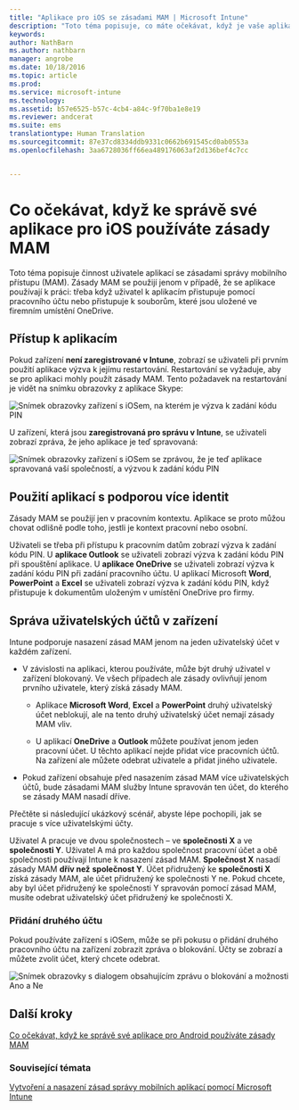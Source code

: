 ```yaml
---
title: "Aplikace pro iOS se zásadami MAM | Microsoft Intune"
description: "Toto téma popisuje, co máte očekávat, když je vaše aplikace pro iOS spravovaná pomocí zásad správy mobilních aplikací."
keywords: 
author: NathBarn
ms.author: nathbarn
manager: angrobe
ms.date: 10/18/2016
ms.topic: article
ms.prod: 
ms.service: microsoft-intune
ms.technology: 
ms.assetid: b57e6525-b57c-4cb4-a84c-9f70ba1e8e19
ms.reviewer: andcerat
ms.suite: ems
translationtype: Human Translation
ms.sourcegitcommit: 87e37cd8334ddb9331c0662b691545cd0ab0553a
ms.openlocfilehash: 3aa6728036ff66ea489176063af2d136bef4c7cc


---
```


# <a name="what-to-expect-when-your-ios-app-is-managed-by-mam-policies"></a>Co očekávat, když ke správě své aplikace pro iOS používáte zásady MAM
 Toto téma popisuje činnost uživatele aplikací se zásadami správy mobilního přístupu (MAM). Zásady MAM se použijí jenom v případě, že se aplikace používají k práci: třeba když uživatel k aplikacím přistupuje pomocí pracovního účtu nebo přistupuje k souborům, které jsou uložené ve firemním umístění OneDrive.

##  <a name="access-apps"></a>Přístup k aplikacím

Pokud zařízení **není zaregistrované v Intune**, zobrazí se uživateli při prvním použití aplikace výzva k jejímu restartování.  Restartování se vyžaduje, aby se pro aplikaci mohly použít zásady MAM. Tento požadavek na restartování je vidět na snímku obrazovky z aplikace Skype:


![Snímek obrazovky zařízení s iOSem, na kterém je výzva k zadání kódu PIN](../media/appmanagement/iOS_AppPINPrompt.png)

U zařízení, která jsou **zaregistrovaná pro správu v Intune**, se uživateli zobrazí zpráva, že jeho aplikace je teď spravovaná:

![Snímek obrazovky zařízení s iOSem se zprávou, že je teď aplikace spravovaná vaší společností, a výzvou k zadání kódu PIN](../media/appmanagement/ios-managed-devices-pin-prompt.png)

##  <a name="use-apps-with-multi-identity-support"></a>Použití aplikací s podporou více identit

Zásady MAM se použijí jen v pracovním kontextu. Aplikace se proto můžou chovat odlišně podle toho, jestli je kontext pracovní nebo osobní.

 Uživateli se třeba při přístupu k pracovním datům zobrazí výzva k zadání kódu PIN. U **aplikace Outlook** se uživateli zobrazí výzva k zadání kódu PIN při spouštění aplikace. U **aplikace OneDrive** se uživateli zobrazí výzva k zadání kódu PIN při zadání pracovního účtu.  U aplikací Microsoft **Word**, **PowerPoint** a **Excel** se uživateli zobrazí výzva k zadání kódu PIN, když přistupuje k dokumentům uloženým v umístění OneDrive pro firmy.

##  <a name="manage-user-accounts-on-the-device"></a>Správa uživatelských účtů v zařízení

Intune podporuje nasazení zásad MAM jenom na jeden uživatelský účet v každém zařízení.

* V závislosti na aplikaci, kterou používáte, může být druhý uživatel v zařízení blokovaný. Ve všech případech ale zásady ovlivňují jenom prvního uživatele, který získá zásady MAM.
  * Aplikace **Microsoft Word**, **Excel** a **PowerPoint** druhý uživatelský účet neblokují, ale na tento druhý uživatelský účet nemají zásady MAM vliv.  

  * U aplikací **OneDrive** a **Outlook** můžete používat jenom jeden pracovní účet. U těchto aplikací nejde přidat více pracovních účtů. Na zařízení ale můžete odebrat uživatele a přidat jiného uživatele.

* Pokud zařízení obsahuje před nasazením zásad MAM více uživatelských účtů, bude zásadami MAM služby Intune spravován ten účet, do kterého se zásady MAM nasadí dříve.


Přečtěte si následující ukázkový scénář, abyste lépe pochopili, jak se pracuje s více uživatelskými účty.

Uživatel A pracuje ve dvou společnostech – ve **společnosti X** a ve **společnosti Y**. Uživatel A má pro každou společnost pracovní účet a obě společnosti používají Intune k nasazení zásad MAM. **Společnost X** nasadí zásady MAM **dřív než** **společnost Y**. Účet přidružený ke **společnosti X** získá zásady MAM, ale účet přidružený ke společnosti Y ne. Pokud chcete, aby byl účet přidružený ke společnosti Y spravován pomocí zásad MAM, musíte odebrat uživatelský účet přidružený ke společnosti X.

### <a name="add-a-second-account"></a>Přidání druhého účtu

Pokud používáte zařízení s iOSem, může se při pokusu o přidání druhého pracovního účtu na zařízení zobrazit zpráva o blokování. Účty se zobrazí a můžete zvolit účet, který chcete odebrat.

![Snímek obrazovky s dialogem obsahujícím zprávu o blokování a možnosti Ano a Ne](../media/AppManagement/iOS_SwitchUser.PNG)
## <a name="next-steps"></a>Další kroky
[Co očekávat, když ke správě své aplikace pro Android používáte zásady MAM](user-experience-for-mam-enabled-android-apps-with-microsoft-intune.md)
### <a name="see-also"></a>Související témata
[Vytvoření a nasazení zásad správy mobilních aplikací pomocí Microsoft Intune](create-and-deploy-mobile-app-management-policies-with-microsoft-intune.md)



<!--HONumber=Dec16_HO2-->


